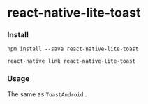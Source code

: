 # react-native-lite-toast

### Install

```
npm install --save react-native-lite-toast

react-native link react-native-lite-toast

```

### Usage

The same as `ToastAndroid` .